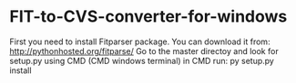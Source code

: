 # FIT-to-CVS-converter-for-windows

First you need to install Fitparser package. You can download it from: http://pythonhosted.org/fitparse/
Go to the master directoy and look for setup.py using CMD (CMD windows terminal)
in CMD run: 
py setup.py install


